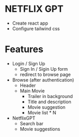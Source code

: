# NETFLIX GPT

- Create react app
- Configure tailwind css

# Features
- Login / Sign Up
    - Sign In / Sigin Up form
    - redirect to browse page
- Browse (after authentication)
    - Header
    - Main Movie
        - Trailer in background
        - Title and description
        - Movie suggestion
        - Movie list * N
- NetflixGPT
    - Search bar
    - Movie suggestions